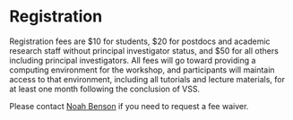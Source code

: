 # Registration

Registration fees are $10 for students, $20 for postdocs and academic research
staff without principal investigator status, and $50 for all others including
principal investigators. All fees will go toward providing a computing
environment for the workshop, and participants will maintain access to that
environment, including all tutorials and lecture materials, for at least one
month following the conclusion of VSS.

Please contact [Noah Benson](mailto:nben@uw.edu) if you need to request a fee
waiver.

<div id="eventbrite-widget-container-{{site.eventbrite}}"></div>

<script src="https://www.eventbrite.com/static/widgets/eb_widgets.js"></script>

<script type="text/javascript">
    var exampleCallback = function() {
        console.log('Order complete!');
    };

    window.EBWidgets.createWidget({
        // Required
        widgetType: 'checkout',
        eventId: '{{site.eventbrite}}',
        iframeContainerId: 'eventbrite-widget-container-{{site.eventbrite}}',

        // Optional
        iframeContainerHeight: 900,  // Widget height in pixels. Defaults to a minimum of 425px if not provided
        onOrderComplete: exampleCallback  // Method called when an order has successfully completed
    });
</script>
